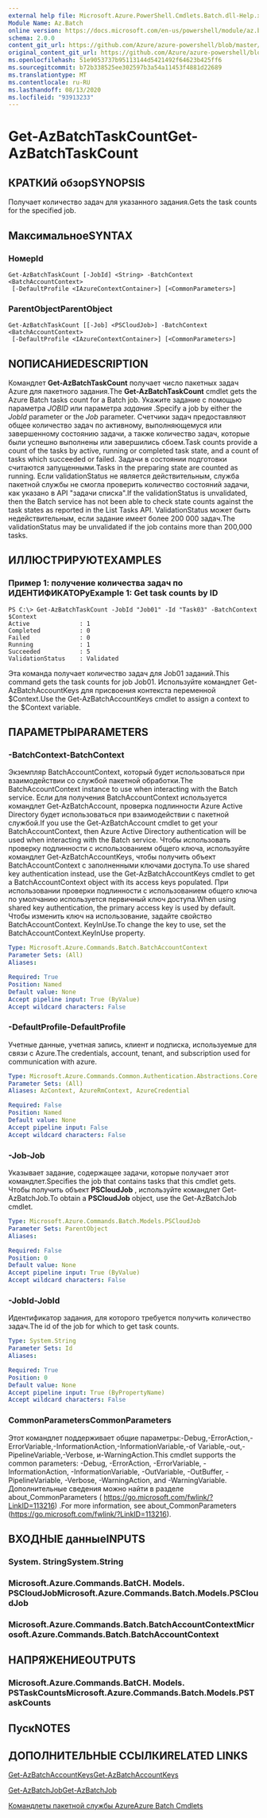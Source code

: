 ```yaml
---
external help file: Microsoft.Azure.PowerShell.Cmdlets.Batch.dll-Help.xml
Module Name: Az.Batch
online version: https://docs.microsoft.com/en-us/powershell/module/az.batch/get-azbatchtaskcount
schema: 2.0.0
content_git_url: https://github.com/Azure/azure-powershell/blob/master/src/Batch/Batch/help/Get-AzBatchTaskCount.md
original_content_git_url: https://github.com/Azure/azure-powershell/blob/master/src/Batch/Batch/help/Get-AzBatchTaskCount.md
ms.openlocfilehash: 51e9053737b95113144d5421492f64623b425ff6
ms.sourcegitcommit: b72b338525ee302597b3a54a11453f4881d22689
ms.translationtype: MT
ms.contentlocale: ru-RU
ms.lasthandoff: 08/13/2020
ms.locfileid: "93913233"
---
```

# <span data-ttu-id="5b5a0-101">Get-AzBatchTaskCount</span><span class="sxs-lookup"><span data-stu-id="5b5a0-101">Get-AzBatchTaskCount</span></span>

## <span data-ttu-id="5b5a0-102">КРАТКИй обзор</span><span class="sxs-lookup"><span data-stu-id="5b5a0-102">SYNOPSIS</span></span>
<span data-ttu-id="5b5a0-103">Получает количество задач для указанного задания.</span><span class="sxs-lookup"><span data-stu-id="5b5a0-103">Gets the task counts for the specified job.</span></span>

## <span data-ttu-id="5b5a0-104">Максимальное</span><span class="sxs-lookup"><span data-stu-id="5b5a0-104">SYNTAX</span></span>

### <span data-ttu-id="5b5a0-105">Номер</span><span class="sxs-lookup"><span data-stu-id="5b5a0-105">Id</span></span>
```
Get-AzBatchTaskCount [-JobId] <String> -BatchContext <BatchAccountContext>
 [-DefaultProfile <IAzureContextContainer>] [<CommonParameters>]
```

### <span data-ttu-id="5b5a0-106">ParentObject</span><span class="sxs-lookup"><span data-stu-id="5b5a0-106">ParentObject</span></span>
```
Get-AzBatchTaskCount [[-Job] <PSCloudJob>] -BatchContext <BatchAccountContext>
 [-DefaultProfile <IAzureContextContainer>] [<CommonParameters>]
```

## <span data-ttu-id="5b5a0-107">NОПИСАНИЕ</span><span class="sxs-lookup"><span data-stu-id="5b5a0-107">DESCRIPTION</span></span>
<span data-ttu-id="5b5a0-108">Командлет **Get-AzBatchTaskCount** получает число пакетных задач Azure для пакетного задания.</span><span class="sxs-lookup"><span data-stu-id="5b5a0-108">The **Get-AzBatchTaskCount** cmdlet gets the Azure Batch tasks count for a Batch job.</span></span>
<span data-ttu-id="5b5a0-109">Укажите задание с помощью параметра *JOBID* или параметра *задания* .</span><span class="sxs-lookup"><span data-stu-id="5b5a0-109">Specify a job by either the *JobId* parameter or the *Job* parameter.</span></span>
<span data-ttu-id="5b5a0-110">Счетчики задач предоставляют общее количество задач по активному, выполняющемуся или завершенному состоянию задачи, а также количество задач, которые были успешно выполнены или завершились сбоем.</span><span class="sxs-lookup"><span data-stu-id="5b5a0-110">Task counts provide a count of the tasks by active, running or completed task state, and a count of tasks which succeeded or failed.</span></span> <span data-ttu-id="5b5a0-111">Задачи в состоянии подготовки считаются запущенными.</span><span class="sxs-lookup"><span data-stu-id="5b5a0-111">Tasks in the preparing state are counted as running.</span></span> <span data-ttu-id="5b5a0-112">Если validationStatus не является действительным, служба пакетной службы не смогла проверить количество состояний задачи, как указано в API "задачи списка".</span><span class="sxs-lookup"><span data-stu-id="5b5a0-112">If the validationStatus is unvalidated, then the Batch service has not been able to check state counts against the task states as reported in the List Tasks API.</span></span> <span data-ttu-id="5b5a0-113">ValidationStatus может быть недействительным, если задание имеет более 200 000 задач.</span><span class="sxs-lookup"><span data-stu-id="5b5a0-113">The validationStatus may be unvalidated if the job contains more than 200,000 tasks.</span></span>

## <span data-ttu-id="5b5a0-114">ИЛЛЮСТРИРУЮТ</span><span class="sxs-lookup"><span data-stu-id="5b5a0-114">EXAMPLES</span></span>

### <span data-ttu-id="5b5a0-115">Пример 1: получение количества задач по ИДЕНТИФИКАТОРу</span><span class="sxs-lookup"><span data-stu-id="5b5a0-115">Example 1: Get task counts by ID</span></span>
```
PS C:\> Get-AzBatchTaskCount -JobId "Job01" -Id "Task03" -BatchContext $Context
Active              : 1
Completed           : 0
Failed              : 0
Running             : 1
Succeeded           : 5
ValidationStatus    : Validated
```

<span data-ttu-id="5b5a0-116">Эта команда получает количество задач для Job01 заданий.</span><span class="sxs-lookup"><span data-stu-id="5b5a0-116">This command gets the task counts for job Job01.</span></span>
<span data-ttu-id="5b5a0-117">Используйте командлет Get-AzBatchAccountKeys для присвоения контекста переменной $Context.</span><span class="sxs-lookup"><span data-stu-id="5b5a0-117">Use the Get-AzBatchAccountKeys cmdlet to assign a context to the $Context variable.</span></span>

## <span data-ttu-id="5b5a0-118">ПАРАМЕТРЫ</span><span class="sxs-lookup"><span data-stu-id="5b5a0-118">PARAMETERS</span></span>

### <span data-ttu-id="5b5a0-119">-BatchContext</span><span class="sxs-lookup"><span data-stu-id="5b5a0-119">-BatchContext</span></span>
<span data-ttu-id="5b5a0-120">Экземпляр BatchAccountContext, который будет использоваться при взаимодействии со службой пакетной обработки.</span><span class="sxs-lookup"><span data-stu-id="5b5a0-120">The BatchAccountContext instance to use when interacting with the Batch service.</span></span>
<span data-ttu-id="5b5a0-121">Если для получения BatchAccountContext используется командлет Get-AzBatchAccount, проверка подлинности Azure Active Directory будет использоваться при взаимодействии с пакетной службой.</span><span class="sxs-lookup"><span data-stu-id="5b5a0-121">If you use the Get-AzBatchAccount cmdlet to get your BatchAccountContext, then Azure Active Directory authentication will be used when interacting with the Batch service.</span></span>
<span data-ttu-id="5b5a0-122">Чтобы использовать проверку подлинности с использованием общего ключа, используйте командлет Get-AzBatchAccountKeys, чтобы получить объект BatchAccountContext с заполненными ключами доступа.</span><span class="sxs-lookup"><span data-stu-id="5b5a0-122">To use shared key authentication instead, use the Get-AzBatchAccountKeys cmdlet to get a BatchAccountContext object with its access keys populated.</span></span>
<span data-ttu-id="5b5a0-123">При использовании проверки подлинности с использованием общего ключа по умолчанию используется первичный ключ доступа.</span><span class="sxs-lookup"><span data-stu-id="5b5a0-123">When using shared key authentication, the primary access key is used by default.</span></span>
<span data-ttu-id="5b5a0-124">Чтобы изменить ключ на использование, задайте свойство BatchAccountContext. KeyInUse.</span><span class="sxs-lookup"><span data-stu-id="5b5a0-124">To change the key to use, set the BatchAccountContext.KeyInUse property.</span></span>

```yaml
Type: Microsoft.Azure.Commands.Batch.BatchAccountContext
Parameter Sets: (All)
Aliases:

Required: True
Position: Named
Default value: None
Accept pipeline input: True (ByValue)
Accept wildcard characters: False
```

### <span data-ttu-id="5b5a0-125">-DefaultProfile</span><span class="sxs-lookup"><span data-stu-id="5b5a0-125">-DefaultProfile</span></span>
<span data-ttu-id="5b5a0-126">Учетные данные, учетная запись, клиент и подписка, используемые для связи с Azure.</span><span class="sxs-lookup"><span data-stu-id="5b5a0-126">The credentials, account, tenant, and subscription used for communication with azure.</span></span>

```yaml
Type: Microsoft.Azure.Commands.Common.Authentication.Abstractions.Core.IAzureContextContainer
Parameter Sets: (All)
Aliases: AzContext, AzureRmContext, AzureCredential

Required: False
Position: Named
Default value: None
Accept pipeline input: False
Accept wildcard characters: False
```

### <span data-ttu-id="5b5a0-127">-Job</span><span class="sxs-lookup"><span data-stu-id="5b5a0-127">-Job</span></span>
<span data-ttu-id="5b5a0-128">Указывает задание, содержащее задачи, которые получает этот командлет.</span><span class="sxs-lookup"><span data-stu-id="5b5a0-128">Specifies the job that contains tasks that this cmdlet gets.</span></span>
<span data-ttu-id="5b5a0-129">Чтобы получить объект **PSCloudJob** , используйте командлет Get-AzBatchJob.</span><span class="sxs-lookup"><span data-stu-id="5b5a0-129">To obtain a **PSCloudJob** object, use the Get-AzBatchJob cmdlet.</span></span>

```yaml
Type: Microsoft.Azure.Commands.Batch.Models.PSCloudJob
Parameter Sets: ParentObject
Aliases:

Required: False
Position: 0
Default value: None
Accept pipeline input: True (ByValue)
Accept wildcard characters: False
```

### <span data-ttu-id="5b5a0-130">-JobId</span><span class="sxs-lookup"><span data-stu-id="5b5a0-130">-JobId</span></span>
<span data-ttu-id="5b5a0-131">Идентификатор задания, для которого требуется получить количество задач.</span><span class="sxs-lookup"><span data-stu-id="5b5a0-131">The id of the job for which to get task counts.</span></span>

```yaml
Type: System.String
Parameter Sets: Id
Aliases:

Required: True
Position: 0
Default value: None
Accept pipeline input: True (ByPropertyName)
Accept wildcard characters: False
```

### <span data-ttu-id="5b5a0-132">CommonParameters</span><span class="sxs-lookup"><span data-stu-id="5b5a0-132">CommonParameters</span></span>
<span data-ttu-id="5b5a0-133">Этот командлет поддерживает общие параметры:-Debug,-ErrorAction,-ErrorVariable,-InformationAction,-InformationVariable,-of Variable,-out,-PipelineVariable,-Verbose, и-WarningAction.</span><span class="sxs-lookup"><span data-stu-id="5b5a0-133">This cmdlet supports the common parameters: -Debug, -ErrorAction, -ErrorVariable, -InformationAction, -InformationVariable, -OutVariable, -OutBuffer, -PipelineVariable, -Verbose, -WarningAction, and -WarningVariable.</span></span> <span data-ttu-id="5b5a0-134">Дополнительные сведения можно найти в разделе about_CommonParameters ( https://go.microsoft.com/fwlink/?LinkID=113216) .</span><span class="sxs-lookup"><span data-stu-id="5b5a0-134">For more information, see about_CommonParameters (https://go.microsoft.com/fwlink/?LinkID=113216).</span></span>

## <span data-ttu-id="5b5a0-135">ВХОДНЫЕ данные</span><span class="sxs-lookup"><span data-stu-id="5b5a0-135">INPUTS</span></span>

### <span data-ttu-id="5b5a0-136">System. String</span><span class="sxs-lookup"><span data-stu-id="5b5a0-136">System.String</span></span>

### <span data-ttu-id="5b5a0-137">Microsoft.Azure.Commands.BatCH. Models. PSCloudJob</span><span class="sxs-lookup"><span data-stu-id="5b5a0-137">Microsoft.Azure.Commands.Batch.Models.PSCloudJob</span></span>

### <span data-ttu-id="5b5a0-138">Microsoft.Azure.Commands.Batch.BatchAccountContext</span><span class="sxs-lookup"><span data-stu-id="5b5a0-138">Microsoft.Azure.Commands.Batch.BatchAccountContext</span></span>

## <span data-ttu-id="5b5a0-139">НАПРЯЖЕНИЕ</span><span class="sxs-lookup"><span data-stu-id="5b5a0-139">OUTPUTS</span></span>

### <span data-ttu-id="5b5a0-140">Microsoft.Azure.Commands.BatCH. Models. PSTaskCounts</span><span class="sxs-lookup"><span data-stu-id="5b5a0-140">Microsoft.Azure.Commands.Batch.Models.PSTaskCounts</span></span>

## <span data-ttu-id="5b5a0-141">Пуск</span><span class="sxs-lookup"><span data-stu-id="5b5a0-141">NOTES</span></span>

## <span data-ttu-id="5b5a0-142">ДОПОЛНИТЕЛЬНЫЕ ССЫЛКИ</span><span class="sxs-lookup"><span data-stu-id="5b5a0-142">RELATED LINKS</span></span>

[<span data-ttu-id="5b5a0-143">Get-AzBatchAccountKeys</span><span class="sxs-lookup"><span data-stu-id="5b5a0-143">Get-AzBatchAccountKeys</span></span>](./Get-AzBatchAccountKey.md)

[<span data-ttu-id="5b5a0-144">Get-AzBatchJob</span><span class="sxs-lookup"><span data-stu-id="5b5a0-144">Get-AzBatchJob</span></span>](./Get-AzBatchJob.md)

[<span data-ttu-id="5b5a0-145">Командлеты пакетной службы Azure</span><span class="sxs-lookup"><span data-stu-id="5b5a0-145">Azure Batch Cmdlets</span></span>](/powershell/module/az.batch)
